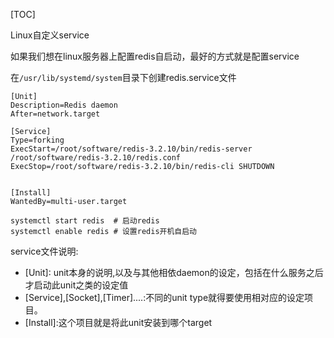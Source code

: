 [TOC]

Linux自定义service



如果我们想在linux服务器上配置redis自启动，最好的方式就是配置service



在`/usr/lib/systemd/system`目录下创建redis.service文件
```service
[Unit]
Description=Redis daemon
After=network.target

[Service]
Type=forking
ExecStart=/root/software/redis-3.2.10/bin/redis-server /root/software/redis-3.2.10/redis.conf
ExecStop=/root/software/redis-3.2.10/bin/redis-cli SHUTDOWN


[Install]
WantedBy=multi-user.target
```



```shell
systemctl start redis  # 启动redis
systemctl enable redis # 设置redis开机自启动
```



service文件说明:

- \[Unit\]: unit本身的说明,以及与其他相依daemon的设定，包括在什么服务之后才启动此unit之类的设定值
- \[Service\],\[Socket\],\[Timer\]....:不同的unit type就得要使用相对应的设定项目。
- \[Install\]:这个项目就是将此unit安装到哪个target









